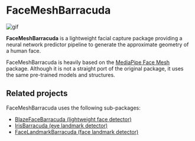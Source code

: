 FaceMeshBarracuda
=================

![gif](https://i.imgur.com/OKFWkug.gif)

**FaceMeshBarracuda** is a lightweight facial capture package providing a
neural network predictor pipeline to generate the approximate geometry of a
human face.

FaceMeshBarracuda is heavily based on the [MediaPipe Face Mesh] package.
Although it is not a straight port of the original package, it uses the same
pre-trained models and structures.

[MediaPipe Face Mesh]:
  https://github.com/tensorflow/tfjs-models/tree/master/face-landmarks-detection

Related projects
----------------

FaceMeshBarracuda uses the following sub-packages:

- [BlazeFaceBarracuda (lightweight face detector)](https://github.com/keijiro/BlazeFaceBarracuda)
- [IrisBarracuda (eye landmark detector)](https://github.com/keijiro/IrisBarracuda)
- [FaceLandmarkBarracuda (face landmark detector)](https://github.com/keijiro/FaceLandmarkBarracuda)
